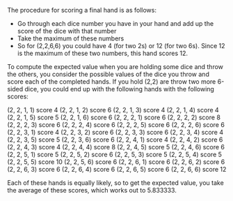 The procedure for scoring a final hand is as follows:

* Go through each dice number you have in your hand and add up the score of the dice with that number
* Take the maximum of these numbers
* So for (2,2,6,6) you could have 4 (for two 2s) or 12 (for two 6s).  Since 12 is the maximum of these
two numbers, this hand scores 12.

To compute the expected value when you are holding some dice and throw the others, you consider the
possible values of the dice you throw and score each of the completed hands.  If you hold (2,2) are
throw two more 6-sided dice, you could end up with the following hands with the following scores:

(2, 2, 1, 1) score 4
(2, 2, 1, 2) score 6
(2, 2, 1, 3) score 4
(2, 2, 1, 4) score 4
(2, 2, 1, 5) score 5
(2, 2, 1, 6) score 6
(2, 2, 2, 1) score 6
(2, 2, 2, 2) score 8
(2, 2, 2, 3) score 6
(2, 2, 2, 4) score 6
(2, 2, 2, 5) score 6
(2, 2, 2, 6) score 6
(2, 2, 3, 1) score 4
(2, 2, 3, 2) score 6
(2, 2, 3, 3) score 6
(2, 2, 3, 4) score 4
(2, 2, 3, 5) score 5
(2, 2, 3, 6) score 6
(2, 2, 4, 1) score 4
(2, 2, 4, 2) score 6
(2, 2, 4, 3) score 4
(2, 2, 4, 4) score 8
(2, 2, 4, 5) score 5
(2, 2, 4, 6) score 6
(2, 2, 5, 1) score 5
(2, 2, 5, 2) score 6
(2, 2, 5, 3) score 5
(2, 2, 5, 4) score 5
(2, 2, 5, 5) score 10
(2, 2, 5, 6) score 6
(2, 2, 6, 1) score 6
(2, 2, 6, 2) score 6
(2, 2, 6, 3) score 6
(2, 2, 6, 4) score 6
(2, 2, 6, 5) score 6
(2, 2, 6, 6) score 12

Each of these hands is equally likely, so to get the expected value, you take the average of these scores, which works out to 5.833333.
